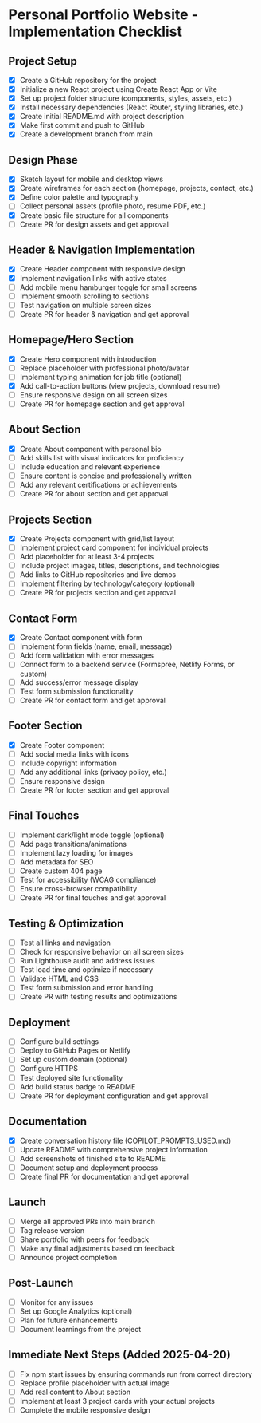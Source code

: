 # Personal Portfolio Website - Implementation Checklist

## Project Setup

- [x] Create a GitHub repository for the project
- [x] Initialize a new React project using Create React App or Vite
- [x] Set up project folder structure (components, styles, assets, etc.)
- [x] Install necessary dependencies (React Router, styling libraries, etc.)
- [x] Create initial README.md with project description
- [x] Make first commit and push to GitHub
- [x] Create a development branch from main

## Design Phase

- [x] Sketch layout for mobile and desktop views
- [x] Create wireframes for each section (homepage, projects, contact, etc.)
- [x] Define color palette and typography
- [ ] Collect personal assets (profile photo, resume PDF, etc.)
- [x] Create basic file structure for all components
- [ ] Create PR for design assets and get approval

## Header & Navigation Implementation

- [x] Create Header component with responsive design
- [x] Implement navigation links with active states
- [ ] Add mobile menu hamburger toggle for small screens
- [ ] Implement smooth scrolling to sections
- [ ] Test navigation on multiple screen sizes
- [ ] Create PR for header & navigation and get approval

## Homepage/Hero Section

- [x] Create Hero component with introduction
- [ ] Replace placeholder with professional photo/avatar
- [ ] Implement typing animation for job title (optional)
- [x] Add call-to-action buttons (view projects, download resume)
- [ ] Ensure responsive design on all screen sizes
- [ ] Create PR for homepage section and get approval

## About Section

- [x] Create About component with personal bio
- [ ] Add skills list with visual indicators for proficiency
- [ ] Include education and relevant experience
- [ ] Ensure content is concise and professionally written
- [ ] Add any relevant certifications or achievements
- [ ] Create PR for about section and get approval

## Projects Section

- [x] Create Projects component with grid/list layout
- [ ] Implement project card component for individual projects
- [ ] Add placeholder for at least 3-4 projects
- [ ] Include project images, titles, descriptions, and technologies
- [ ] Add links to GitHub repositories and live demos
- [ ] Implement filtering by technology/category (optional)
- [ ] Create PR for projects section and get approval

## Contact Form

- [x] Create Contact component with form
- [ ] Implement form fields (name, email, message)
- [ ] Add form validation with error messages
- [ ] Connect form to a backend service (Formspree, Netlify Forms, or custom)
- [ ] Add success/error message display
- [ ] Test form submission functionality
- [ ] Create PR for contact form and get approval

## Footer Section

- [x] Create Footer component
- [ ] Add social media links with icons
- [ ] Include copyright information
- [ ] Add any additional links (privacy policy, etc.)
- [ ] Ensure responsive design
- [ ] Create PR for footer section and get approval

## Final Touches

- [ ] Implement dark/light mode toggle (optional)
- [ ] Add page transitions/animations
- [ ] Implement lazy loading for images
- [ ] Add metadata for SEO
- [ ] Create custom 404 page
- [ ] Test for accessibility (WCAG compliance)
- [ ] Ensure cross-browser compatibility
- [ ] Create PR for final touches and get approval

## Testing & Optimization

- [ ] Test all links and navigation
- [ ] Check for responsive behavior on all screen sizes
- [ ] Run Lighthouse audit and address issues
- [ ] Test load time and optimize if necessary
- [ ] Validate HTML and CSS
- [ ] Test form submission and error handling
- [ ] Create PR with testing results and optimizations

## Deployment

- [ ] Configure build settings
- [ ] Deploy to GitHub Pages or Netlify
- [ ] Set up custom domain (optional)
- [ ] Configure HTTPS
- [ ] Test deployed site functionality
- [ ] Add build status badge to README
- [ ] Create PR for deployment configuration and get approval

## Documentation

- [x] Create conversation history file (COPILOT_PROMPTS_USED.md)
- [ ] Update README with comprehensive project information
- [ ] Add screenshots of finished site to README
- [ ] Document setup and deployment process
- [ ] Create final PR for documentation and get approval

## Launch

- [ ] Merge all approved PRs into main branch
- [ ] Tag release version
- [ ] Share portfolio with peers for feedback
- [ ] Make any final adjustments based on feedback
- [ ] Announce project completion

## Post-Launch

- [ ] Monitor for any issues
- [ ] Set up Google Analytics (optional)
- [ ] Plan for future enhancements
- [ ] Document learnings from the project

## Immediate Next Steps (Added 2025-04-20)

- [ ] Fix npm start issues by ensuring commands run from correct directory
- [ ] Replace profile placeholder with actual image
- [ ] Add real content to About section
- [ ] Implement at least 3 project cards with your actual projects
- [ ] Complete the mobile responsive design